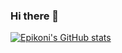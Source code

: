 ### Hi there 👋

<!--

Here are some ideas to get you started:

- 🔭 I’m currently working on ...
- 🌱 I’m currently learning ...
- 👯 I’m looking to collaborate on ...
- 🤔 I’m looking for help with ...
- 💬 Ask me about ...
- 📫 How to reach me: ...
- 😄 Pronouns: ...
- ⚡ Fun fact: ...
-->
[![Epikoni's GitHub stats](https://github-readme-stats.vercel.app/api?username=Epikoni&count_private=true&show_icons=true&theme=dracula)](https://github.com/Epikoni/github-readme-stats)
